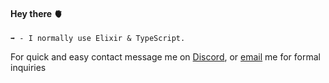 #### Hey there 🫀

	➡️ - I normally use Elixir & TypeScript.

For quick and easy contact message me on [Discord](https://discord.com/users/361159575036231691), or [email](mailto:afriguez@gmail.com) me for formal inquiries
